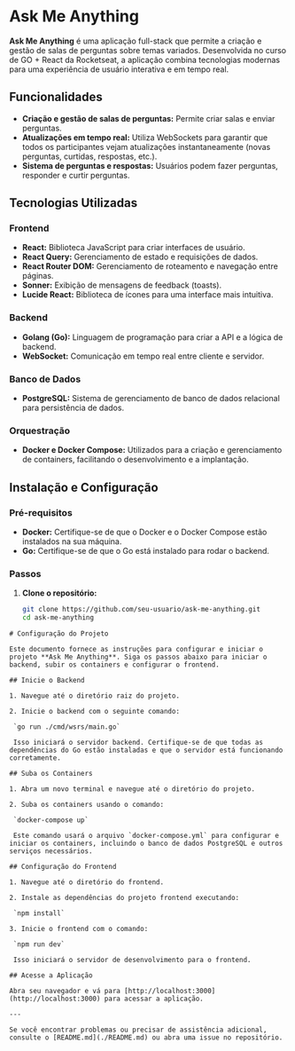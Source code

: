 # Ask Me Anything

**Ask Me Anything** é uma aplicação full-stack que permite a criação e gestão de salas de perguntas sobre temas variados. Desenvolvida no curso de GO + React da Rocketseat, a aplicação combina tecnologias modernas para uma experiência de usuário interativa e em tempo real.

## Funcionalidades

- **Criação e gestão de salas de perguntas:** Permite criar salas e enviar perguntas.
- **Atualizações em tempo real:** Utiliza WebSockets para garantir que todos os participantes vejam atualizações instantaneamente (novas perguntas, curtidas, respostas, etc.).
- **Sistema de perguntas e respostas:** Usuários podem fazer perguntas, responder e curtir perguntas.

## Tecnologias Utilizadas

### Frontend

- **React:** Biblioteca JavaScript para criar interfaces de usuário.
- **React Query:** Gerenciamento de estado e requisições de dados.
- **React Router DOM:** Gerenciamento de roteamento e navegação entre páginas.
- **Sonner:** Exibição de mensagens de feedback (toasts).
- **Lucide React:** Biblioteca de ícones para uma interface mais intuitiva.

### Backend

- **Golang (Go):** Linguagem de programação para criar a API e a lógica de backend.
- **WebSocket:** Comunicação em tempo real entre cliente e servidor.

### Banco de Dados

- **PostgreSQL:** Sistema de gerenciamento de banco de dados relacional para persistência de dados.

### Orquestração

- **Docker e Docker Compose:** Utilizados para a criação e gerenciamento de containers, facilitando o desenvolvimento e a implantação.

## Instalação e Configuração

### Pré-requisitos

- **Docker:** Certifique-se de que o Docker e o Docker Compose estão instalados na sua máquina.
- **Go:** Certifique-se de que o Go está instalado para rodar o backend.

### Passos

1. **Clone o repositório:**

   ```bash
   git clone https://github.com/seu-usuario/ask-me-anything.git
   cd ask-me-anything
  ```
# Configuração do Projeto

Este documento fornece as instruções para configurar e iniciar o projeto **Ask Me Anything**. Siga os passos abaixo para iniciar o backend, subir os containers e configurar o frontend.

## Inicie o Backend

1. Navegue até o diretório raiz do projeto.

2. Inicie o backend com o seguinte comando:

   `go run ./cmd/wsrs/main.go`

   Isso iniciará o servidor backend. Certifique-se de que todas as dependências do Go estão instaladas e que o servidor está funcionando corretamente.

## Suba os Containers

1. Abra um novo terminal e navegue até o diretório do projeto.

2. Suba os containers usando o comando:

   `docker-compose up`

   Este comando usará o arquivo `docker-compose.yml` para configurar e iniciar os containers, incluindo o banco de dados PostgreSQL e outros serviços necessários.

## Configuração do Frontend

1. Navegue até o diretório do frontend.

2. Instale as dependências do projeto frontend executando:

   `npm install`

3. Inicie o frontend com o comando:

   `npm run dev`

   Isso iniciará o servidor de desenvolvimento para o frontend.

## Acesse a Aplicação

Abra seu navegador e vá para [http://localhost:3000](http://localhost:3000) para acessar a aplicação.

---

Se você encontrar problemas ou precisar de assistência adicional, consulte o [README.md](./README.md) ou abra uma issue no repositório.

